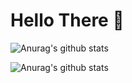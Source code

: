 # Hello There 👋

![Anurag's github stats](https://github-readme-stats.vercel.app/api?username=DrakeNull7&count_private=true)

![Anurag's github stats](https://github-readme-stats.vercel.app/api?username=DrakeNull7&show_icons=true&theme=radical)
